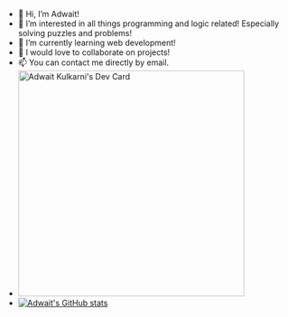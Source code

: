 - 👋 Hi, I’m Adwait!  
- 👀 I’m interested in all things programming and logic related! Especially solving puzzles and problems!
- 🌱 I’m currently learning web development!
- 💞️ I would love to collaborate on projects!
- 📫 You can contact me directly by email.
- <a href="https://app.daily.dev/AdwaitKulkarni"><img src="https://api.daily.dev/devcards/0decd560321c428eba5c57786506b1d7.png?r=9me" width="400" alt="Adwait Kulkarni's Dev Card"/></a>
- [![Adwait's GitHub stats](https://github-readme-stats.vercel.app/api?username=AdwaitKulkarni58)](https://github.com/anuraghazra/github-readme-stats)

<!---
AdwaitKulkarni58/AdwaitKulkarni58 is a ✨ special ✨ repository because its `README.md` (this file) appears on your GitHub profile.
You can click the Preview link to take a look at your changes.
--->
